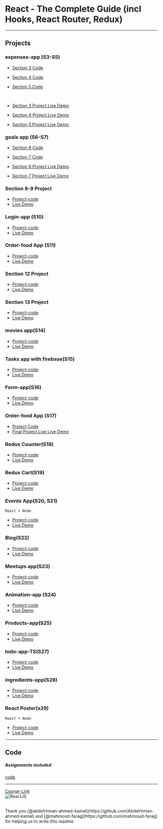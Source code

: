 # React - The Complete Guide (incl Hooks, React Router, Redux)

---

## Projects

### expenses-app (S3-S5)

- [Section 3 Code](./Projects/01-Expenses-app/S03-project)
- [Section 4 Code](./Projects/01-Expenses-app/S04-project/)
- [Section 5 Code](./Projects/01-Expenses-app/S05-project/)

  <br/>

- [Section 3 Project Live Demo](https://magnificent-dango-1b4f0b.netlify.app/)
- [Section 4 Project Live Demo](https://main--lively-truffle-bf40e4.netlify.app/)
- [Section 5 Project Live Demo](https://main--lively-truffle-bf40e4.netlify.app/)

### goals app (S6-S7)

- [Section 6 Code](./Projects/02-goals-app/S06-project/)
- [Section 7 Code](./Projects/02-goals-app/S07-project/)
  <br/>

- [Section 6 Project Live Demo](https://main--benevolent-twilight-8b94ef.netlify.app/)
- [Section 7 Project Live Demo](https://main--benevolent-twilight-8b94ef.netlify.app/)

### Section 8-9 Project

- [Project-code](./Projects/03-section-8-9-project)
- [Live Demo](https://main--quiet-cannoli-bb646e.netlify.app/)

### Login-app (S10)

- [Project-code](./Projects/04-Login-app-s10/)
- [Live Demo](https://main--merry-faloodeh-d33aba.netlify.app/)

### Order-food App (S11)

- [Project-code](./Projects/05-order-food-app/S11-project/)
- [Live Demo](https://main--curious-paletas-7320fb.netlify.app/)

### Section 12 Project

- [Project-code](./Projects/06-S12-project)
- [Live Demo](https://main--iridescent-druid-7ac1af.netlify.app/)

### Section 13 Project

- [Project-code](./Projects/07-S13-project)
- [Live Demo](https://main--animated-yeot-04c2ee.netlify.app/)

### movies app(S14)

- [Project-code](./Projects/08-movies-app)
- [Live Demo](https://main--bespoke-monstera-795aad.netlify.app/)

### Tasks app with firebase(S15)

- [Project-code](./Projects/09-task-app-firbase/)
- [Live Demo](https://main--cute-crumble-54f5c9.netlify.app/)

### Form-app(S16)

- [Project-code](./Projects/10-form-app)
- [Live Demo]()

### Order-food App (S17)

- [Project Code](./Projects/05-order-food-app/S17-project/)
- [Final Project Live Live Demo](https://main--iridescent-parfait-d5a2b5.netlify.app/)

### Redux Counter(S18)

- [Project-code](./Projects/11-redux-counter)
- [Live Demo](https://main--sunny-mandazi-728f39.netlify.app/)

### Redux Cart(S19)

- [Project-code](./Projects/12-redux-cart)
- [Live Demo](https://main--rainbow-sawine-67cd3c.netlify.app/)

### Events App(S20, S21)

`React + Node`

- [Project-code](./Projects/13-events-app)
- [Live Demo]()

### Blog(S22)

- [Project-code](./Projects/14-Blog)
- [Live Demo]()

### Meetups app(S23)

- [Project-code](./Projects/15-meetups-app)
- [Live Demo]()

### Animation-app (S24)

- [Project-code](./Projects/16-animation-app)
- [Live Demo]()

### Products-app(S25)

- [Project-code](./Projects/17-Products-app)
- [Live Demo]()

### todo-app-TS(S27)

- [Project-code](./Projects/18-todo-app-TS)
- [Live Demo]()

### ingredients-app(S28)

- [Project-code](./Projects/19-ingredients-app/)
- [Live Demo]()

### React Poster(s29)

`React + Node`

- [Project-code](./Projects/20-react-poster/)
- [Live Demo]()

---

## Code

##### Assignments included

[code](Code)

---

[Course-Link](https://www.udemy.com/course/react-the-complete-guide-incl-redux/)<br>
![ReactJS](https://github.com/Abu-ellil/Kalbonyan-Elmarsos/assets/94858304/75abc427-05cf-42f9-bb9c-124cb09cf5d3)

<br>
Thank you [@abdelrhman-ahmed-kamal](https://github.com/Abdelrhman-ahmed-kamal) and [@mahmoud-farag](https://github.com/mahmoud-farag) for helping us to write this readme
